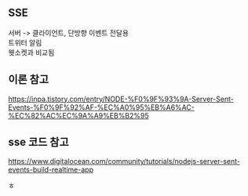 ## SSE  
서버 -> 클라이언트, 단방향 이벤트 전달용  
트위터 알림  
웻소켓과 비교됨  

## 이론 참고  
https://inpa.tistory.com/entry/NODE-%F0%9F%93%9A-Server-Sent-Events-%F0%9F%92%AF-%EC%A0%95%EB%A6%AC-%EC%82%AC%EC%9A%A9%EB%B2%95  

## sse 코드 참고  
https://www.digitalocean.com/community/tutorials/nodejs-server-sent-events-build-realtime-app  

ㅎ